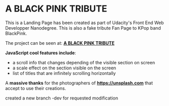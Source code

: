 # A BLACK PINK TRIBUTE

This is a Landing Page has been created as part of Udacity's Front End Web Developper Nanodegree.
This is also a fake tribute Fan Page to KPop band BlackPink.

The project can be seen at: **[A BLACK PINK TRIBUTE](https://blackpinktribute.netlify.app/)**

**JavaScript cool features include**:

- a scroll info that changes depending of the visible section on screen
- a scale effect on the section visible on the screen
- list of titles that are infinitely scrolling horizontally

A **massive thanks** for the photographers of **https://unsplash.com** that accept to use their creations.

created a new branch -dev for requested modification

